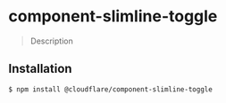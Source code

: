 # component-slimline-toggle

> Description

## Installation

```sh
$ npm install @cloudflare/component-slimline-toggle
```
